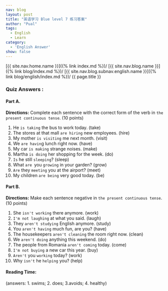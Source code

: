 ```yaml
---
nav: blog
layout: post
title: "英语学习 Blue level 7 练习答案"
author: "Pual"
tags:
  - English
  - Learn
category:
  - 'English Answer'
show: false
---
```


[{{ site.nav.home.name }}]({% link index.md %})/
[{{ site.nav.blog.name }}]({% link blog/index.md %})/
[{{ site.nav.blog.subnav.english.name }}]({% link blog/english/index.md %})/
{{ page.title }}

### Quiz Answers :
#### Part A.

__Directions:__ Complete each sentence with the correct form of the verb in `the present continuous tense`. (10 points)

1. He `is taking` the bus to work today. (take)
2. The stores at that mall `are hiring` new employees. (hire)
3. My mother `is visiting` me next month. (visit)
4. We `are havin`g lunch right now. (have)
5. My car `is making` strange noises. (make)
6. Martha `is doing` her shopping for the week. (do)
7. `Is` he still `sleeping`? (sleep)
8. What `are `you `growing` in your garden? (grow)
9. `Are` they `meeting` you at the airport? (meet)
10. My children `are being` very good today. (be)

#### Part B.

__Directions:__ Make each sentence negative in `the present continuous tense`. (10 points)

1. She `isn't working` there anymore. (work)
2. `I'm not laughing` at what you said. (laugh)
3. They `aren't studying` English anymore. (study)
4. You `aren't having` much fun, are you? (have)
5. The housekeepers `aren't cleaning` the room right now. (clean)
6. We `aren't doing` anything this weekend. (do)
7. The people from Romania `aren't coming` today. (come)
8. `I'm not buying` a new car this year. (buy)
9. `Aren't` you `working` today? (work)
10. Why `isn't` he `helping` you? (help)

#### Reading Time:

(answers: 1. swims; 2. does; 3.avoids; 4. healthy)